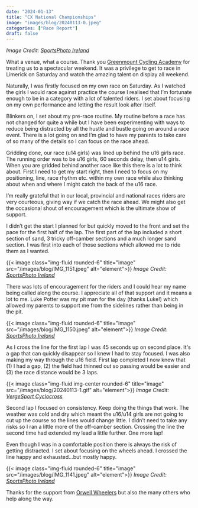 ```yaml
---
date: "2024-01-13"
title: "CX National Championships"
image: "images/blog/20240113-0.jpeg"
categories: ["Race Report"]
draft: false
---
```

*Image Credit: [SportsPhoto Ireland](https://www.facebook.com/p/Sportsphoto-Ireland-100070747975000/)*

What a venue, what a course.  Thank you [Greenmount Cycling Academy](https://www.greenmountca.com) for treating us to a spectacular weekend.  It was a privilege to get to race in Limerick on Saturday and watch the amazing talent on display all weekend.

Naturally, I was firstly focused on my own race on Saturday.  As I watched the girls I would race against practice the course I realised that I’m fortunate enough to be in a category with a lot of talented riders.  I set about focusing on my own performance and letting the result look after itself.

Blinkers on, I set about my pre-race routine.  My routine before a race has not changed for quite a while but I have been experimenting with ways to reduce being distracted by all the hustle and bustle going on around a race event.  There is a lot going on and I’m glad to have my parents to take care of so many of the details so I can focus on the race ahead.

Gridding done, our race (u14 girls) was lined up behind the u16 girls race.  The running order was to be u16 girls, 60 seconds delay, then u14 girls.  When you are gridded behind another race like this there is a lot to think about.  First I need to get my start right, then I need to focus on my positioning, line, race rhythm etc. within my own race while also thinking about when and where I might catch the back of the u16 race.

I’m really grateful that in our local, provincial and national races riders are very courteous, giving way if we catch the race ahead.  We might also get the occasional shout of encouragement which is the ultimate show of support.

I didn’t get the start I planned for but quickly moved to the front and set the pace for the first half of the lap.  The first part of the lap included a short section of sand, 3 tricky off-camber sections and a much longer sand section.  I was first into each of those sections which allowed me to ride them as I wanted.  

{{< image class="img-fluid rounded-6" title="image" src="/images/blog/IMG_1151.jpeg" alt="element">}}
*Image Credit: [SportsPhoto Ireland](https://www.facebook.com/p/Sportsphoto-Ireland-100070747975000/)*

There was lots of encouragement for the riders and I could hear my name being called along the course.  I appreciate all of that support and it means a lot to me.  Luke Potter was my pit man for the day (thanks Luke!) which allowed my parents to support me from the sidelines rather than being in the pit.

{{< image class="img-fluid rounded-6" title="image" src="/images/blog/IMG_1150.jpeg" alt="element">}}
*Image Credit: [SportsPhoto Ireland](https://www.facebook.com/p/Sportsphoto-Ireland-100070747975000/)*

As I cross the line for the first lap I was 45 seconds up on second place.  It's a gap that can quickly disappear so I knew I had to stay focused.  I was also making my way through the u16 field.  First lap completed I now knew that (1) I had a gap, (2) the field had thinned out so passing would be easier and (3) the race distance would be 3 laps.

{{< image class="img-fluid img-center rounded-6" title="image" src="/images/blog/20240113-1.gif" alt="element">}}
*Image Credit: [VergeSport Cyclocross](https://www.facebook.com/profile.php?id=100086322904995)*

Second lap I focused on consistency.  Keep doing the things that work.  The weather was cold and dry which meant the u16/u14 girls are not going to cut up the course so the lines would change little.  I didn’t need to take any risks so I ran a little more of the off-camber section.  Crossing the line the second time had extended my lead a little further.  One more lap!

Even though I was in a comfortable position there is always the risk of getting distracted.  I set about focusing on the wheels ahead.  I crossed the line happy and exhausted…but mostly happy.

{{< image class="img-fluid rounded-6" title="image" src="/images/blog/IMG_1141.jpeg" alt="element">}}
*Image Credit: [SportsPhoto Ireland](https://www.facebook.com/p/Sportsphoto-Ireland-100070747975000/)*

Thanks for the support from [Orwell Wheelers](https://www.orwellwheelers.org) but also the many others who help along the way.
